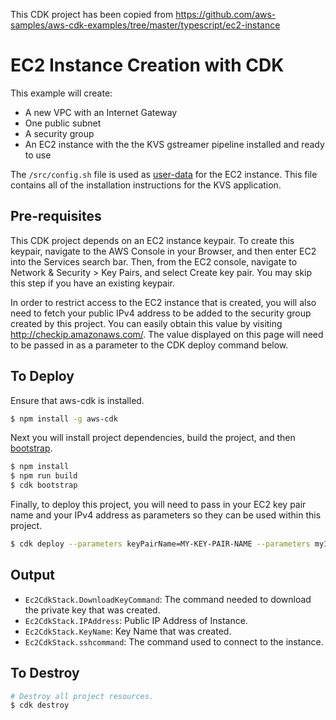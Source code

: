 This CDK project has been copied from https://github.com/aws-samples/aws-cdk-examples/tree/master/typescript/ec2-instance

# EC2 Instance Creation with CDK

This example will create:

- A new VPC with an Internet Gateway
- One public subnet
- A security group
- An EC2 instance with the the KVS gstreamer pipeline installed and ready to use

The `/src/config.sh` file is used as [user-data](https://docs.aws.amazon.com/AWSEC2/latest/UserGuide/user-data.html) for the EC2 instance. This file contains all of the installation instructions for the KVS application. 

## Pre-requisites

This CDK project depends on an EC2 instance keypair. To create this keypair, navigate to the AWS Console in your Browser, and then enter EC2 into the Services search bar. Then, from the EC2 console, navigate to Network & Security > Key Pairs, and select Create key pair. You may skip this step if you have an existing keypair.

In order to restrict access to the EC2 instance that is created, you will also need to fetch your public IPv4 address to be added to the security group created by this project. You can easily obtain this value by visiting http://checkip.amazonaws.com/. The value displayed on this page will need to be passed in as a parameter to the CDK deploy command below.

## To Deploy

Ensure that aws-cdk is installed.

```bash
$ npm install -g aws-cdk
```

Next you will install project dependencies, build the project, and then [bootstrap](https://docs.aws.amazon.com/cdk/latest/guide/bootstrapping.html).

```bash
$ npm install
$ npm run build
$ cdk bootstrap
```

Finally, to deploy this project, you will need to pass in your EC2 key pair name and your IPv4 address as parameters so they can be used within this project.

```bash
$ cdk deploy --parameters keyPairName=MY-KEY-PAIR-NAME --parameters myIpAddress=MY-IP-ADDRESS
```

## Output

- `Ec2CdkStack.DownloadKeyCommand`: The command needed to download the private key that was created.
- `Ec2CdkStack.IPAddress`: Public IP Address of Instance.
- `Ec2CdkStack.KeyName`: Key Name that was created.
- `Ec2CdkStack.sshcommand`: The command used to connect to the instance.

## To Destroy

```bash
# Destroy all project resources.
$ cdk destroy
```
